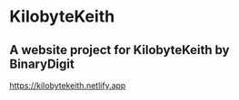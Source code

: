 # KilobyteKeith
## A website project for KilobyteKeith by BinaryDigit
https://kilobytekeith.netlify.app